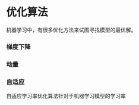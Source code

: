 # 优化算法  
机器学习中，有很多优化方法来试图寻找模型的最优解。  
### 梯度下降
###  动量
### 自适应  
  自适应学习率优化算法针对于机器学习模型的学习率
<!--stackedit_data:
eyJoaXN0b3J5IjpbODc0NTIxMTA3LC0yOTQ3MDM4MzgsMjMyMj
k2Mjg5XX0=
-->